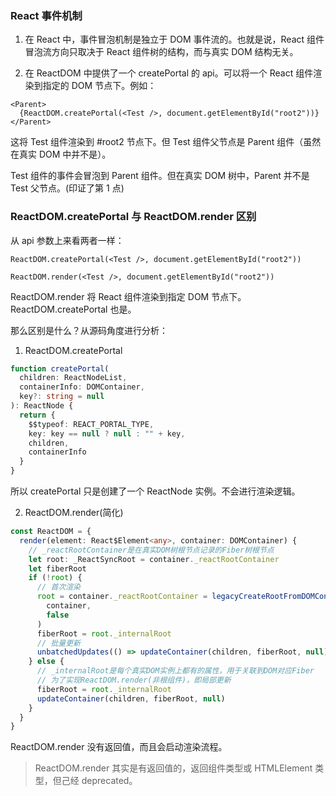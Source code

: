### React 事件机制

1. 在 React 中，事件冒泡机制是独立于 DOM 事件流的。也就是说，React 组件冒泡流方向只取决于 React 组件树的结构，而与真实 DOM 结构无关。

2. 在 ReactDOM 中提供了一个 createPortal 的 api。可以将一个 React 组件渲染到指定的 DOM 节点下。例如：

```tsx
<Parent>
  {ReactDOM.createPortal(<Test />, document.getElementById("root2"))}
</Parent>
```

这将 Test 组件渲染到 #root2 节点下。但 Test 组件父节点是 Parent 组件（虽然在真实 DOM 中并不是）。

Test 组件的事件会冒泡到 Parent 组件。但在真实 DOM 树中，Parent 并不是 Test 父节点。(印证了第 1 点)

### ReactDOM.createPortal 与 ReactDOM.render 区别

从 api 参数上来看两者一样：

```tsx
ReactDOM.createPortal(<Test />, document.getElementById("root2"))

ReactDOM.render(<Test />, document.getElementById("root2"))
```

ReactDOM.render 将 React 组件渲染到指定 DOM 节点下。ReactDOM.createPortal 也是。

那么区别是什么？从源码角度进行分析：

1. ReactDOM.createPortal

```ts
function createPortal(
  children: ReactNodeList,
  containerInfo: DOMContainer,
  key?: string = null
): ReactNode {
  return {
    $$typeof: REACT_PORTAL_TYPE,
    key: key == null ? null : "" + key,
    children,
    containerInfo
  }
}
```

所以 createPortal 只是创建了一个 ReactNode 实例。不会进行渲染逻辑。

2. ReactDOM.render(简化)

```ts
const ReactDOM = {
  render(element: React$Element<any>, container: DOMContainer) {
    // _reactRootContainer是在真实DOM树根节点记录的Fiber树根节点
    let root: _ReactSyncRoot = container._reactRootContainer
    let fiberRoot
    if (!root) {
      // 首次渲染
      root = container._reactRootContainer = legacyCreateRootFromDOMContainer(
        container,
        false
      )
      fiberRoot = root._internalRoot
      // 批量更新
      unbatchedUpdates(() => updateContainer(children, fiberRoot, null))
    } else {
      // _internalRoot是每个真实DOM实例上都有的属性，用于关联到DOM对应Fiber
      // 为了实现ReactDOM.render(非根组件)，即局部更新
      fiberRoot = root._internalRoot
      updateContainer(children, fiberRoot, null)
    }
  }
}
```

ReactDOM.render 没有返回值，而且会启动渲染流程。

> ReactDOM.render 其实是有返回值的，返回组件类型或 HTMLElement 类型，但己经 deprecated。
